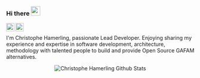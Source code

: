 ### Hi there <img src="https://media.giphy.com/media/hvRJCLFzcasrR4ia7z/giphy.gif" width="25px">

<a href="https://twitter.com/chamerling">
  <img align="left" alt="Christophe Hamerling | Twitter" width="22px" src="https://raw.githubusercontent.com/peterthehan/peterthehan/master/assets/twitter.svg" />
</a>
<a href="https://www.linkedin.com/in/chamerling/">
  <img align="left" alt="LinkedIn" width="22px" src="https://raw.githubusercontent.com/peterthehan/peterthehan/master/assets/linkedin.svg" />
</a>

<br />

<p>
I'm Christophe Hamerling, passionate Lead Developer. Enjoying sharing my experience and expertise in software development, architecture, methodology with talented people to build and provide Open Source GAFAM alternatives.
</p>

<p align="center">
  <img src="https://github-readme-stats.vercel.app/api?username=chamerling&show_icons=true&theme=gotham&include_all_commits=true" alt="Christophe Hamerling Github Stats"></img>
</p>
